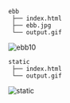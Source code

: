 ```
ebb  
 ├── index.html
 ├── ebb.jpg
 └── output.gif
```
 
![ebb10](./ebb/ebb.gif)

```
static
 ├── index.html
 └── output.gif
```
 
![static](./static/static.gif)